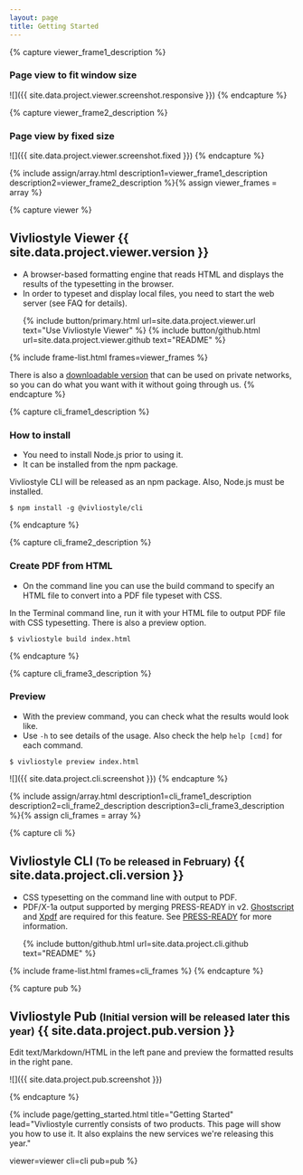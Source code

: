 ```yaml
---
layout: page
title: Getting Started
---
```



<!-- viewer -->
{% capture viewer_frame1_description %}
### Page view to fit window size

![]({{ site.data.project.viewer.screenshot.responsive }})
{% endcapture %}


{% capture viewer_frame2_description %}
### Page view by fixed size

![]({{ site.data.project.viewer.screenshot.fixed }})
{% endcapture %}


{% include assign/array.html
  description1=viewer_frame1_description
  description2=viewer_frame2_description
%}{% assign viewer_frames = array %}


{% capture viewer %}
## Vivliostyle Viewer <span class="tip">{{ site.data.project.viewer.version }}</span>

- A browser-based formatting engine that reads HTML and displays the results of the typesetting in the browser.
- In order to typeset and display local files, you need to start the web server (see FAQ for details).

<ol class="list--medium">
  {% include button/primary.html url=site.data.project.viewer.url text="Use Vivliostyle Viewer" %}
  {% include button/github.html url=site.data.project.viewer.github text="README" %}
</ol>

{% include frame-list.html frames=viewer_frames %}

There is also a [downloadable version](https://github.com/vivliostyle/vivliostyle.js/releases) that can be used on private networks, so you can do what you want with it without going through us.
{% endcapture %}


<!-- cli -->
{% capture cli_frame1_description %}
### How to install

- You need to install Node.js prior to using it.
- It can be installed from the npm package.

Vivliostyle CLI will be released as an npm package. Also, Node.js must be installed.

```shell
$ npm install -g @vivliostyle/cli
```
{% endcapture %}


{% capture cli_frame2_description %}
### Create PDF from HTML

- On the command line you can use the build command to specify an HTML file to convert into a PDF file typeset with CSS.

In the Terminal command line, run it with your HTML file to output PDF file with CSS typesetting. There is also a preview option.

```shell
$ vivliostyle build index.html
```
{% endcapture %}


{% capture cli_frame3_description %}
### Preview

- With the preview command, you can check what the results would look like.
- Use `-h` to see details of the usage. Also check the help `help [cmd]` for each command.

```shell
$ vivliostyle preview index.html
```

![]({{ site.data.project.cli.screenshot }})
{% endcapture %}


{% include assign/array.html
  description1=cli_frame1_description
  description2=cli_frame2_description
  description3=cli_frame3_description
%}{% assign cli_frames = array %}


{% capture cli %}
## Vivliostyle CLI <small>(To be released in February)</small> <span class="tip">{{ site.data.project.cli.version }}</span>

- CSS typesetting on the command line with output to PDF.
- PDF/X-1a output supported by merging PRESS-READY in v2. [Ghostscript](https://www.ghostscript.com/) and [Xpdf](http://www.xpdfreader.com/) are required for this feature. See [PRESS-READY](https://github.com/vibranthq/press-ready/blob/master/README.md) for more information.

<ol class="list--medium">
  {% include button/github.html url=site.data.project.cli.github text="README" %}
</ol>

{% include frame-list.html frames=cli_frames %}
{% endcapture %}


<!-- pub -->
{% capture pub %}
## Vivliostyle Pub <small>(Initial version will be released later this year)</small> <span class="tip">{{ site.data.project.pub.version }}</span>

Edit text/Markdown/HTML in the left pane and preview the formatted results in the right pane.

![]({{ site.data.project.pub.screenshot }})

<!-- <ol class="list--medium"> -->
  <!-- {% include button/primary.html url=site.data.project.pub.url text="Use Vivliostyle Pub" %} -->
  <!-- {% include button/github.html url=site.data.project.pub.github text="README" %} -->
<!-- </ol> -->
{% endcapture %}


{% include page/getting_started.html
  title="Getting Started"
  lead="Vivliostyle currently consists of two products. This page will show you how to use it. It also explains the new services we're releasing this year."

  viewer=viewer
  cli=cli
  pub=pub
%}
